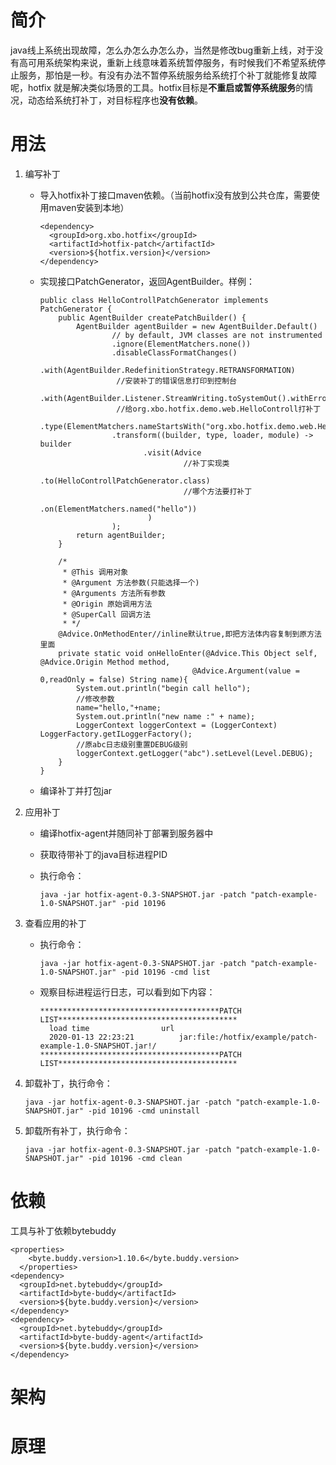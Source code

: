 # 简介
java线上系统出现故障，怎么办怎么办怎么办，当然是修改bug重新上线，对于没有高可用系统架构来说，重新上线意味着系统暂停服务，有时候我们不希望系统停止服务，那怕是一秒。有没有办法不暂停系统服务给系统打个补丁就能修复故障呢，hotfix 就是解决类似场景的工具。hotfix目标是**不重启或暂停系统服务**的情况，动态给系统打补丁，对目标程序也**没有依赖**。

# 用法

1. 编写补丁

   - 导入hotfix补丁接口maven依赖。（当前hotfix没有放到公共仓库，需要使用maven安装到本地）

     ```
     <dependency>
       <groupId>org.xbo.hotfix</groupId>
       <artifactId>hotfix-patch</artifactId>
       <version>${hotfix.version}</version>
     </dependency>
     ```

   - 实现接口PatchGenerator，返回AgentBuilder。样例：

     ```
     public class HelloControllPatchGenerator implements PatchGenerator {
         public AgentBuilder createPatchBuilder() {
             AgentBuilder agentBuilder = new AgentBuilder.Default()
                     // by default, JVM classes are not instrumented
                     .ignore(ElementMatchers.none())
                     .disableClassFormatChanges()
                     .with(AgentBuilder.RedefinitionStrategy.RETRANSFORMATION)
                      //安装补丁的错误信息打印到控制台
                     .with(AgentBuilder.Listener.StreamWriting.toSystemOut().withErrorsOnly())
                      //给org.xbo.hotfix.demo.web.HelloControll打补丁
                     .type(ElementMatchers.nameStartsWith("org.xbo.hotfix.demo.web.HelloControll"))
                     .transform((builder, type, loader, module) -> builder
                            .visit(Advice
                                     //补丁实现类
                                     .to(HelloControllPatchGenerator.class)
                                     //哪个方法要打补丁
                                     .on(ElementMatchers.named("hello"))
                             )
                     );
             return agentBuilder;
         }
     
         /*
          * @This 调用对象
          * @Argument 方法参数(只能选择一个)
          * @Arguments 方法所有参数
          * @Origin 原始调用方法
          * @SuperCall 回调方法
          * */
         @Advice.OnMethodEnter//inline默认true,即把方法体内容复制到原方法里面
         private static void onHelloEnter(@Advice.This Object self, @Advice.Origin Method method,
                                       @Advice.Argument(value = 0,readOnly = false) String name){
             System.out.println("begin call hello");
             //修改参数
             name="hello,"+name;
             System.out.println("new name :" + name);
             LoggerContext loggerContext = (LoggerContext) LoggerFactory.getILoggerFactory();
             //原abc日志级别重置DEBUG级别
             loggerContext.getLogger("abc").setLevel(Level.DEBUG);
         }
     }
     ```

   - 编译补丁并打包jar

2. 应用补丁

   - 编译hotfix-agent并随同补丁部署到服务器中

   - 获取待带补丁的java目标进程PID

   - 执行命令：

     ```
     java -jar hotfix-agent-0.3-SNAPSHOT.jar -patch "patch-example-1.0-SNAPSHOT.jar" -pid 10196
     ```

3. 查看应用的补丁

   - 执行命令：

     ```
     java -jar hotfix-agent-0.3-SNAPSHOT.jar -patch "patch-example-1.0-SNAPSHOT.jar" -pid 10196 -cmd list
     ```

   - 观察目标进程运行日志，可以看到如下内容：

     ```
     ****************************************PATCH LIST****************************************
       load time  				url
       2020-01-13 22:23:21  		jar:file:/hotfix/example/patch-example-1.0-SNAPSHOT.jar!/
     ****************************************PATCH LIST****************************************
     ```

4. 卸载补丁，执行命令：

   ```
   java -jar hotfix-agent-0.3-SNAPSHOT.jar -patch "patch-example-1.0-SNAPSHOT.jar" -pid 10196 -cmd uninstall
   ```

5. 卸载所有补丁，执行命令：

   ```
   java -jar hotfix-agent-0.3-SNAPSHOT.jar -patch "patch-example-1.0-SNAPSHOT.jar" -pid 10196 -cmd clean
   ```

# 依赖

工具与补丁依赖bytebuddy

```
<properties>
    <byte.buddy.version>1.10.6</byte.buddy.version>
  </properties>
<dependency>
  <groupId>net.bytebuddy</groupId>
  <artifactId>byte-buddy</artifactId>
  <version>${byte.buddy.version}</version>
</dependency>
<dependency>
  <groupId>net.bytebuddy</groupId>
  <artifactId>byte-buddy-agent</artifactId>
  <version>${byte.buddy.version}</version>
</dependency>
```

# 架构



# 原理

